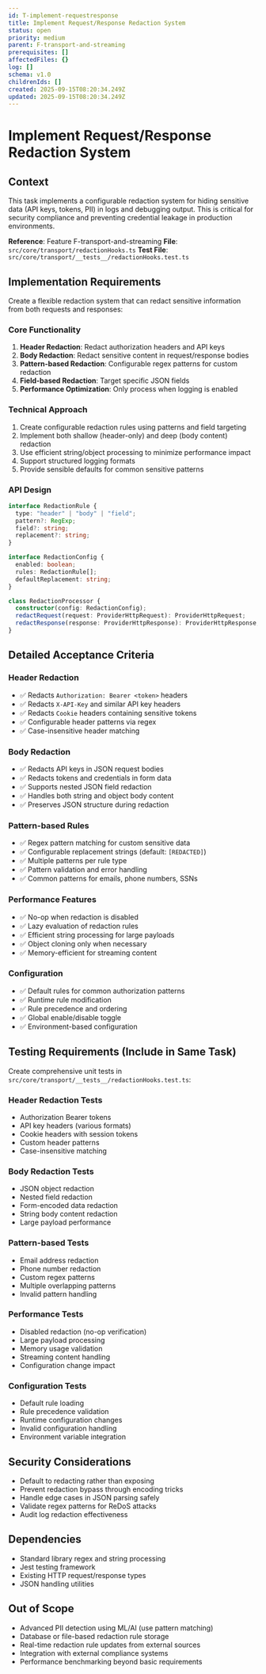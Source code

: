 ```yaml
---
id: T-implement-requestresponse
title: Implement Request/Response Redaction System
status: open
priority: medium
parent: F-transport-and-streaming
prerequisites: []
affectedFiles: {}
log: []
schema: v1.0
childrenIds: []
created: 2025-09-15T08:20:34.249Z
updated: 2025-09-15T08:20:34.249Z
---
```


# Implement Request/Response Redaction System

## Context

This task implements a configurable redaction system for hiding sensitive data (API keys, tokens, PII) in logs and debugging output. This is critical for security compliance and preventing credential leakage in production environments.

**Reference**: Feature F-transport-and-streaming
**File**: `src/core/transport/redactionHooks.ts`
**Test File**: `src/core/transport/__tests__/redactionHooks.test.ts`

## Implementation Requirements

Create a flexible redaction system that can redact sensitive information from both requests and responses:

### Core Functionality

1. **Header Redaction**: Redact authorization headers and API keys
2. **Body Redaction**: Redact sensitive content in request/response bodies
3. **Pattern-based Redaction**: Configurable regex patterns for custom redaction
4. **Field-based Redaction**: Target specific JSON fields
5. **Performance Optimization**: Only process when logging is enabled

### Technical Approach

1. Create configurable redaction rules using patterns and field targeting
2. Implement both shallow (header-only) and deep (body content) redaction
3. Use efficient string/object processing to minimize performance impact
4. Support structured logging formats
5. Provide sensible defaults for common sensitive patterns

### API Design

```typescript
interface RedactionRule {
  type: "header" | "body" | "field";
  pattern?: RegExp;
  field?: string;
  replacement?: string;
}

interface RedactionConfig {
  enabled: boolean;
  rules: RedactionRule[];
  defaultReplacement: string;
}

class RedactionProcessor {
  constructor(config: RedactionConfig);
  redactRequest(request: ProviderHttpRequest): ProviderHttpRequest;
  redactResponse(response: ProviderHttpResponse): ProviderHttpResponse;
}
```

## Detailed Acceptance Criteria

### Header Redaction

- ✅ Redacts `Authorization: Bearer <token>` headers
- ✅ Redacts `X-API-Key` and similar API key headers
- ✅ Redacts `Cookie` headers containing sensitive tokens
- ✅ Configurable header patterns via regex
- ✅ Case-insensitive header matching

### Body Redaction

- ✅ Redacts API keys in JSON request bodies
- ✅ Redacts tokens and credentials in form data
- ✅ Supports nested JSON field redaction
- ✅ Handles both string and object body content
- ✅ Preserves JSON structure during redaction

### Pattern-based Rules

- ✅ Regex pattern matching for custom sensitive data
- ✅ Configurable replacement strings (default: `[REDACTED]`)
- ✅ Multiple patterns per rule type
- ✅ Pattern validation and error handling
- ✅ Common patterns for emails, phone numbers, SSNs

### Performance Features

- ✅ No-op when redaction is disabled
- ✅ Lazy evaluation of redaction rules
- ✅ Efficient string processing for large payloads
- ✅ Object cloning only when necessary
- ✅ Memory-efficient for streaming content

### Configuration

- ✅ Default rules for common authorization patterns
- ✅ Runtime rule modification
- ✅ Rule precedence and ordering
- ✅ Global enable/disable toggle
- ✅ Environment-based configuration

## Testing Requirements (Include in Same Task)

Create comprehensive unit tests in `src/core/transport/__tests__/redactionHooks.test.ts`:

### Header Redaction Tests

- Authorization Bearer tokens
- API key headers (various formats)
- Cookie headers with session tokens
- Custom header patterns
- Case-insensitive matching

### Body Redaction Tests

- JSON object redaction
- Nested field redaction
- Form-encoded data redaction
- String body content redaction
- Large payload performance

### Pattern-based Tests

- Email address redaction
- Phone number redaction
- Custom regex patterns
- Multiple overlapping patterns
- Invalid pattern handling

### Performance Tests

- Disabled redaction (no-op verification)
- Large payload processing
- Memory usage validation
- Streaming content handling
- Configuration change impact

### Configuration Tests

- Default rule loading
- Rule precedence validation
- Runtime configuration changes
- Invalid configuration handling
- Environment variable integration

## Security Considerations

- Default to redacting rather than exposing
- Prevent redaction bypass through encoding tricks
- Handle edge cases in JSON parsing safely
- Validate regex patterns for ReDoS attacks
- Audit log redaction effectiveness

## Dependencies

- Standard library regex and string processing
- Jest testing framework
- Existing HTTP request/response types
- JSON handling utilities

## Out of Scope

- Advanced PII detection using ML/AI (use pattern matching)
- Database or file-based redaction rule storage
- Real-time redaction rule updates from external sources
- Integration with external compliance systems
- Performance benchmarking beyond basic requirements
